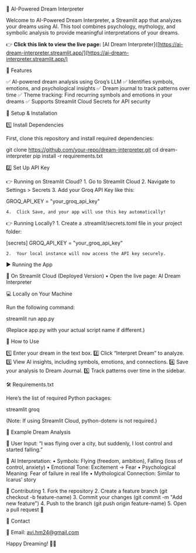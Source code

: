 ####
🌌 AI-Powered Dream Interpreter

Welcome to AI-Powered Dream Interpreter, a Streamlit app that analyzes your dreams using AI. This tool combines psychology, mythology, and symbolic analysis to provide meaningful interpretations of your dreams.

👉 **Click this link to view the live page:** [AI Dream Interpreter]([https://ai-dream-interpreter.streamlit.app/](https://ai-dream-interpreter.streamlit.app/)


🚀 Features

✅ AI-powered dream analysis using Groq’s LLM
✅ Identifies symbols, emotions, and psychological insights
✅ Dream journal to track patterns over time
✅ Theme tracking: Find recurring symbols and emotions in your dreams
✅ Supports Streamlit Cloud Secrets for API security

📌 Setup & Installation

1️⃣ Install Dependencies

First, clone this repository and install required dependencies:

git clone https://github.com/your-repo/dream-interpreter.git
cd dream-interpreter
pip install -r requirements.txt

2️⃣ Set Up API Key

👉 Running on Streamlit Cloud?
	1.	Go to Streamlit Cloud
	2.	Navigate to Settings > Secrets
	3.	Add your Groq API Key like this:

GROQ_API_KEY = "your_groq_api_key"


	4.	Click Save, and your app will use this key automatically!

👉 Running Locally?
	1.	Create a .streamlit/secrets.toml file in your project folder:

[secrets]
GROQ_API_KEY = "your_groq_api_key"


	2.	Your local instance will now access the API key securely.

▶️ Running the App

📡 On Streamlit Cloud (Deployed Version)
	•	Open the live page: AI Dream Interpreter

💻 Locally on Your Machine

Run the following command:

streamlit run app.py

(Replace app.py with your actual script name if different.)

📜 How to Use

1️⃣ Enter your dream in the text box.
2️⃣ Click “Interpret Dream” to analyze.
3️⃣ View AI insights, including symbols, emotions, and connections.
4️⃣ Save your analysis to Dream Journal.
5️⃣ Track patterns over time in the sidebar.

🛠️ Requirements.txt

Here’s the list of required Python packages:

streamlit
groq

(Note: If using Streamlit Cloud, python-dotenv is not required.)

📝 Example Dream Analysis

💭 User Input:
“I was flying over a city, but suddenly, I lost control and started falling.”

🔮 AI Interpretation:
	•	Symbols: Flying (freedom, ambition), Falling (loss of control, anxiety)
	•	Emotional Tone: Excitement → Fear
	•	Psychological Meaning: Fear of failure in real life
	•	Mythological Connection: Similar to Icarus’ story

📌 Contributing
	1.	Fork the repository
	2.	Create a feature branch (git checkout -b feature-name)
	3.	Commit your changes (git commit -m "Add new feature")
	4.	Push to the branch (git push origin feature-name)
	5.	Open a pull request 🚀

📩 Contact


📧 Email: avi.hm24@gmail.com

Happy Dreaming! 🌙✨

